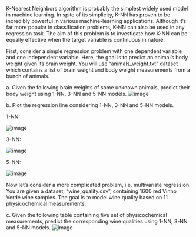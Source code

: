 K-Nearest Neighbors algorithm is probably the simplest widely used model in machine learning. In
spite of its simplicity, K-NN has proven to be incredibly powerful in various machine-learning
applications. Although it’s far more popular in classification problems, K-NN can also be used in any
regression task. The aim of this problem is to investigate how K-NN can be equally effective when
the target variable is continuous in nature.

First, consider a simple regression problem with one dependent
variable and one independent variable. Here, the goal is to
predict an animal’s body weight given its brain weight. You will
use “animals_weight.txt” dataset which contains a list of brain
weight and body weight measurements from a bunch of animals.

a. Given the following brain weights of some unknown animals, predict their body weight using 1-NN, 3-NN and 5-NN models.
![image](https://github.com/niloufareshghi/Pattern-Recognition/assets/47944007/c9e25f77-62c2-456d-8ba6-ac326fefa9b4)

b. Plot the regression line considering 1-NN, 3-NN and 5-NN models.

1-NN:

![image](https://github.com/niloufareshghi/Pattern-Recognition/assets/47944007/8d94ad11-26d9-4143-9ed4-34779873831c)

3-NN:

![image](https://github.com/niloufareshghi/Pattern-Recognition/assets/47944007/06dbc0a5-3b92-4d29-ab62-a441dcf7b4da)

5-NN:

![image](https://github.com/niloufareshghi/Pattern-Recognition/assets/47944007/064b7cc8-e56d-49c8-b63b-693088363d75)

Now let’s consider a more complicated problem, i.e. multivariate regression. You are given a dataset, “wine_quality.csv”, containing 1600 red Vinho Verde wine samples. The goal is to model wine quality based
on 11 physicochemical measurements.

c. Given the following table containing five set of physicochemical measurements, predict the corresponding wine qualities using 1-NN, 3-NN and 5-NN models.
![image](https://github.com/niloufareshghi/Pattern-Recognition/assets/47944007/9a1f7674-ff29-4b1f-9d8a-1091bd7519a4)
